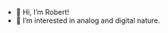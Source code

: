 - 👋 Hi, I’m Robert!
- 👀 I’m interested in analog and digital nature.

<!---
weird-trust/weird-trust is a ✨ special ✨ repository because its `README.md` (this file) appears on your GitHub profile.
You can click the Preview link to take a look at your changes.
--->
